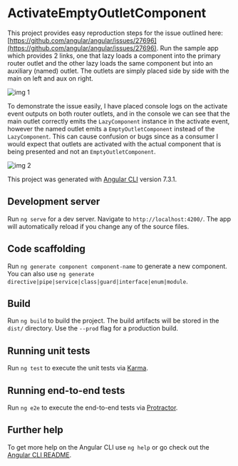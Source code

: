 # ActivateEmptyOutletComponent

This project provides easy reproduction steps for the issue outlined here: [https://github.com/angular/angular/issues/27696](https://github.com/angular/angular/issues/27696). Run the sample app which provides 2 links, one that lazy loads a component into the primary router outlet and the other lazy loads the same component but into an auxiliary (named) outlet. The outlets are simply placed side by side with the main on left and aux on right.

![img 1](https://puu.sh/DauFN/9f9ff72007.png)

To demonstrate the issue easily, I have placed console logs on the activate event outputs on both router outlets, and in the console we can see that the main outlet correctly emits the `LazyComponent` instance in the activate event, however the named outlet emits a `EmptyOutletComponent` instead of the `LazyComponent`. This can cause confusion or bugs since as a consumer I would expect that outlets are activated with the actual component that is being presented and not an `EmptyOutletComponent`.

![img 2](https://puu.sh/DauKw/ffb9779ded.png)

This project was generated with [Angular CLI](https://github.com/angular/angular-cli) version 7.3.1.

## Development server

Run `ng serve` for a dev server. Navigate to `http://localhost:4200/`. The app will automatically reload if you change any of the source files.

## Code scaffolding

Run `ng generate component component-name` to generate a new component. You can also use `ng generate directive|pipe|service|class|guard|interface|enum|module`.

## Build

Run `ng build` to build the project. The build artifacts will be stored in the `dist/` directory. Use the `--prod` flag for a production build.

## Running unit tests

Run `ng test` to execute the unit tests via [Karma](https://karma-runner.github.io).

## Running end-to-end tests

Run `ng e2e` to execute the end-to-end tests via [Protractor](http://www.protractortest.org/).

## Further help

To get more help on the Angular CLI use `ng help` or go check out the [Angular CLI README](https://github.com/angular/angular-cli/blob/master/README.md).
